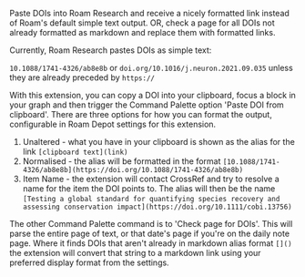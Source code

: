 Paste DOIs into Roam Research and receive a nicely formatted link instead of Roam's default simple text output. OR, check a page for all DOIs not already formatted as markdown and replace them with formatted links.

Currently, Roam Research pastes DOIs as simple text:

`10.1088/1741-4326/ab8e8b`
or `doi.org/10.1016/j.neuron.2021.09.035`
unless they are already preceded by `https://`

With this extension, you can copy a DOI into your clipboard, focus a block in your graph and then trigger the Command Palette option 'Paste DOI from clipboard'.
There are three options for how you can format the output, configurable in Roam Depot settings for this extension.
1. Unaltered - what you have in your clipboard is shown as the alias for the link `[clipboard text](link)`
2. Normalised - the alias will be formatted in the format `[10.1088/1741-4326/ab8e8b](https://doi.org/10.1088/1741-4326/ab8e8b)`
3. Item Name - the extension will contact CrossRef and try to resolve a name for the item the DOI points to. The alias will then be the name `[Testing a global standard for quantifying species recovery and assessing conservation impact](https://doi.org/10.1111/cobi.13756)`

The other Command Palette command is to 'Check page for DOIs'.
This will parse the entire page of text, or that date's page if you're on the daily note page. Where it finds DOIs that aren't already in markdown alias format `[]()` the extension will convert that string to a markdown link using your preferred display format from the settings.

